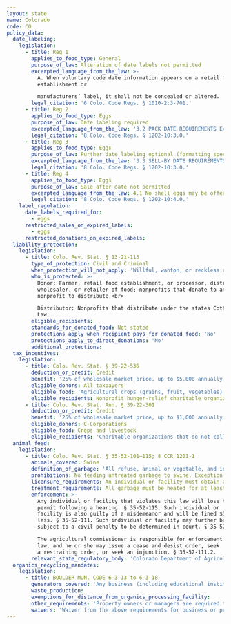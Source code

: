 ```yaml
---
layout: state
name: Colorado
code: CO
policy_data:
  date_labeling:
    legislation:
      - title: Reg 1
        applies_to_food_type: General
        purpose_of_law: Alteration of date labels not permitted
        excerpted_language_from_the_law: >-
          A. When voluntary code date information appears on a retail food
          establishment or

          manufacturers’ label, it shall not be concealed or altered.
        legal_citation: '6 Colo. Code Regs. § 1010-2:3-701.'
      - title: Reg 2
        applies_to_food_type: Eggs
        purpose_of_law: Date labeling required
        excerpted_language_from_the_law: '3.2 PACK DATE REQUIREMENTS Every case, carton, or container of shell eggs at the time of packing shall have legibly printed thereon, in numerals not less than one-eighth inch in height, the date the eggs are first packed, which shall be referred to in these rules as the “pack date.” The pack date shall be stated numerically by month and day (e.g., 1/15), or by the numbered consecutive day of the year (e.g., 123, being the 123rd consecutive day of the year).'
        legal_citation: '8 Colo. Code Regs. § 1202-10:3.0.'
      - title: Reg 3
        applies_to_food_type: Eggs
        purpose_of_law: Further date labeling optional (formatting specified if used)
        excerpted_language_from_the_law: '3.3 SELL-BY DATE REQUIREMENTS Every case, carton, or container of shell eggs may, but need not have legibly printed thereon, . . . a date by which the eggs must be sold, which shall be referred to in these rules as the “sell-by date.” The sell-by date shall be no more than 30 days after the pack date. It shall be stated by month and day using the three-letter abbreviation of the month followed by the numerical day of the month (e.g., Jan 15), and preceded by the term SELL BY or EXP.'
        legal_citation: '8 Colo. Code Regs. § 1202-10:3.0.'
      - title: Reg 4
        applies_to_food_type: Eggs
        purpose_of_law: Sale after date not permitted
        excerpted_language_from_the_law: 4.1 No shell eggs may be offered for sale or sold to a consumer or restaurant more than 45 days after the pack date.
        legal_citation: '8 Colo. Code Regs. § 1202-10:4.0.'
    label_regulation:
      date_labels_required_for:
        - eggs
      restricted_sales_on_expired_labels:
        - eggs
      restricted_donations_on_expired_labels:
  liability_protection:
    legislation:
      - title: Colo. Rev. Stat. § 13-21-113
        type_of_protection: Civil and Criminal
        when_protection_will_not_apply: 'Willful, wanton, or reckless acts'
        who_is_protected: >-
          Donor: Farmer, retail food establishment, or processor, distributor,
          wholesaler, or retailer of food; nonprofits that donate to another
          nonprofit to distribute.<br>

          Distributor: Nonprofits that distribute under the states Cottage Food
          Law
        eligible_recipients:
        standards_for_donated_food: Not stated
        protections_apply_when_recipient_pays_for_donated_food: 'No'
        protections_apply_to_direct_donations: 'No'
        additional_protections:
  tax_incentives:
    legislation:
      - title: Colo. Rev. Stat. § 39-22-536
        deduction_or_credit: Credit
        benefit: '25% of wholesale market price, up to $5,000 annually'
        eligible_donors: All taxpayers
        eligible_food: 'Agricultural crops (grains, fruit, vegetables), livestock, eggs, dairy'
        eligible_recipients: Nonprofit hunger-relief charitable organizations
      - title: Colo. Rev. Stat. Ann. § 39-22-301
        deduction_or_credit: Credit
        benefit: '25% of wholesale market price, up to $1,000 annually'
        eligible_donors: C-Corporations
        eligible_food: Crops and livestock
        eligible_recipients: 'Charitable organizations that do not collect money, other property, or services in exchange for product'
  animal_feed:
    legislation:
      - title: Colo. Rev. Stat. § 35-52-101–115; 8 CCR 1201-1
        animals_covered: Swine
        definition_of_garbage: 'All refuse, animal or vegetable, and includes all waste material, byproducts of a kitchen, restaurant, hospital, hotel, or slaughterhouse, and every refuse accumulation of animal, fruit, or vegetable matter, liquid or otherwise but excludes such vegetable products as leaves and tops of vegetable plants which have not been mixed with or exposed to or which do not contain any other garbage or waste product prior to feeding to swine. § 35-52-101. “Garbage” excludes waste from ordinary household operations that is fed directly to swine on the same premises. 8 CCR 1201-1.'
        prohibitions: No feeding untreated garbage to swine. Exception for individuals feeding household garbage. § 35-52-114.
        licensure_requirements: An individual or facility must obtain a permit from the state before feeding garbage to swine. § 35-52-114; 8 CCR 1201-1.
        treatment_requirements: All garbage must be heated for at least 30 minutes or else treated in some other manner approved by the state. § 35-52-113.
        enforcement: >-
          Any individual or facility that violates this law will lose their
          permit following a hearing. § 35-52-115. Such individual or
          facility is also guilty of a misdemeanor and will be fined $500 or
          less. § 35-52-111. Such individual or facility may further be
          subject to a civil penalty to be determined in court. § 35-52-111.1.

          The agricultural commissioner is responsible for enforcement of this
          law, and he or she may issue a cease and desist order, seek
          a restraining order, or seek an injunction. § 35-52-111.2.
        relevant_state_regulatory_body: 'Colorado Department of Agriculture (§ 35-52-118), <a href="https://www.colorado.gov/agmain" target="_blank">https://www.colorado.gov/agmain</a>.'
  organics_recycling_mandates:
    legislation:
      - title: BOULDER MUN. CODE 6-3-13 to 6-3-18
        generators_covered: 'Any business (including educational institutions, and charitable or nonprofit organizations), single family homeowner or other property owner or manager, or special event permit holder.'
        waste_production:
        exemptions_for_distance_from_organics_processing_facility:
        other_requirements: 'Property owners or managers are required to establish on-site collection of compostable materials in containers that are as convenient to use as trash cans.'
        waivers: 'Waiver from the above requirements for business or property owner or manager that can show extreme economic hardship or inadequate space, or composts on-site. Waiver from the above requirements for business that generates less than a certain volume of compostables. A waiver is valid for one year and may be renewed.'
---
```

